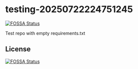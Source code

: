 # testing-20250722224751245
[![FOSSA Status](https://app.fossa.com/api/projects/git%2Bgithub.com%2Fkirogum%2Ftesting-20250722224751245.svg?type=shield)](https://app.fossa.com/projects/git%2Bgithub.com%2Fkirogum%2Ftesting-20250722224751245?ref=badge_shield)

Test repo with empty requirements.txt


## License
[![FOSSA Status](https://app.fossa.com/api/projects/git%2Bgithub.com%2Fkirogum%2Ftesting-20250722224751245.svg?type=large)](https://app.fossa.com/projects/git%2Bgithub.com%2Fkirogum%2Ftesting-20250722224751245?ref=badge_large)